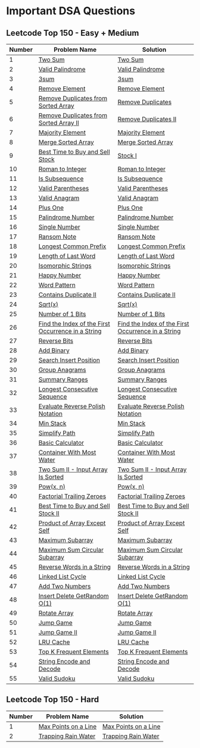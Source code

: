 # Important DSA Questions

## Leetcode Top 150 - Easy + Medium
| Number | Problem Name | Solution |
|--------------|-------------------------------|----------------------------|
| 1            | [Two Sum](https://leetcode.com/problems/two-sum/) | [Two Sum](./solutions/easy/two_sum.js) |
| 2            | [Valid Palindrome](https://leetcode.com/problems/valid-palindrome/description/) | [Valid Palindrome](./solutions/easy/valid-palindrome.js) |
| 3            | [3sum](https://leetcode.com/problems/3sum/description/) | [3sum](./solutions/3sum.js) |
| 4            | [Remove Element](https://leetcode.com/problems/remove-element/description/) | [Remove Element](./solutions/remove_element.js) |
| 5            | [Remove Duplicates from Sorted Array](https://leetcode.com/problems/remove-duplicates-from-sorted-array/description/) | [Remove Duplicates](./solutions/remove-duplicates-from-sorted-array.js) |
| 6            | [Remove Duplicates from Sorted Array II](https://leetcode.com/problems/remove-duplicates-from-sorted-array-ii/description/) | [Remove Duplicates II](./solutions/remove-duplicates-from-sorted-array-ii.js) |
| 7            | [Majority Element](https://leetcode.com/problems/majority-element/description/) | [Majority Element](./solutions/majority-element.js) |
| 8            | [Merge Sorted Array](https://leetcode.com/problems/merge-sorted-array/description/) | [Merge Sorted Array](./solutions/merge-sorted-array.js) |
| 9            | [Best Time to Buy and Sell Stock](https://leetcode.com/problems/best-time-to-buy-and-sell-stock/description/) | [Stock I](./solutions/best-time-to-buy-and-sell-stock.js) |
| 10            | [Roman to Integer](https://leetcode.com/problems/roman-to-integer/description/) | [Roman to Integer](./solutions/roman-to-integer.js) |
| 11            | [Is Subsequence](https://leetcode.com/problems/is-subsequence/description/) | [Is Subsequence](./solutions/is-subsequence.js) |
| 12            | [Valid Parentheses](https://leetcode.com/problems/valid-parentheses/description/) | [Valid Parentheses](./solutions/valid-parentheses.js) |
| 13            | [Valid Anagram](https://leetcode.com/problems/valid-anagram/description/) | [Valid Anagram](./solutions/valid-anagram.js) |
| 14            | [Plus One](https://leetcode.com/problems/plus-one/description/) | [Plus One](./solutions/plus-one.js) |
| 15            | [Palindrome Number](https://leetcode.com/problems/palindrome-number/description/) | [Palindrome Number](./solutions/palindrome-number.js) |
| 16            | [Single Number](https://leetcode.com/problems/single-number/description/) | [Single Number](./solutions/single-number.js) |
| 17            | [Ransom Note](https://leetcode.com/problems/ransom-note/description/) | [Ransom Note](./solutions/ransom-note.js) |
| 18            | [Longest Common Prefix](https://leetcode.com/problems/longest-common-prefix/description/) | [Longest Common Prefix](./solutions/longest-common-prefix.js) |
| 19            | [Length of Last Word](https://leetcode.com/problems/length-of-last-word/description/) | [Length of Last Word](./solutions/length-of-last-word.js) |
| 20            | [Isomorphic Strings](https://leetcode.com/problems/isomorphic-strings/description/) | [Isomorphic Strings](./solutions/isomorphic-strings.js) |
| 21            | [Happy Number](https://leetcode.com/problems/happy-number/description/) | [Happy Number](./solutions/happy-number.js) |
| 22            | [Word Pattern](https://leetcode.com/problems/word-pattern/description/) | [Word Pattern](./solutions/word-pattern.js) |
| 23            | [Contains Duplicate II](https://leetcode.com/problems/contains-duplicate-ii/description/) | [Contains Duplicate II](./solutions/contains-duplicate-ii.js) |
| 24            | [Sqrt(x)](https://leetcode.com/problems/sqrtx/description/) | [Sqrt(x)](./solutions/sqrtx.js) |
| 25            | [Number of 1 Bits](https://leetcode.com/problems/number-of-1-bits/description/) | [Number of 1 Bits](./solutions/number-of-1-bits.js) |
| 26            | [Find the Index of the First Occurrence in a String](https://leetcode.com/problems/find-the-index-of-the-first-occurrence-in-a-string/description/) | [Find the Index of the First Occurrence in a String](./solutions/find-the-index-of-the-first-occurrence.js) |
| 27            | [Reverse Bits](https://leetcode.com/problems/reverse-bits/description/) | [Reverse Bits](./solutions/reverse-bits.js) |
| 28            | [Add Binary](https://leetcode.com/problems/add-binary/description/) | [Add Binary](./solutions/add-binary.js) |
| 29            | [Search Insert Position](https://leetcode.com/problems/search-insert-position/description/) | [Search Insert Position](./solutions/search-insert-position.js) |
| 30            | [Group Anagrams](https://leetcode.com/problems/group-anagrams/description/) | [Group Anagrams](./solutions/group-anagrams.js) |
| 31            | [Summary Ranges](https://leetcode.com/problems/summary-ranges/description/) | [Summary Ranges](./solutions/summary-ranges.js) |
| 32            | [Longest Consecutive Sequence](https://leetcode.com/problems/longest-consecutive-sequence/description/) | [Longest Consecutive Sequence](./solutions/longest-consecutive-sequence.js) |
| 33            | [Evaluate Reverse Polish Notation](https://leetcode.com/problems/evaluate-reverse-polish-notation/description/) | [Evaluate Reverse Polish Notation](./solutions/evaluate-reverse-polish-notation.js) |
| 34            | [Min Stack](https://leetcode.com/problems/min-stack/description/) | [Min Stack](./solutions/min-stack.js) |
| 35            | [Simplify Path](https://leetcode.com/problems/simplify-path/description/) | [Simplify Path](./solutions/simplify-path.py) |
| 36            | [Basic Calculator](https://leetcode.com/problems/basic-calculator/description/) | [Basic Calculator](./solutions/basic-calculator.py) |
| 37            | [Container With Most Water](https://leetcode.com/problems/container-with-most-water/description/) | [Container With Most Water](./solutions/container-with-most-water.py) |
| 38            | [Two Sum II - Input Array Is Sorted](https://leetcode.com/problems/two-sum-ii-input-array-is-sorted/description/) | [Two Sum II - Input Array Is Sorted](./solutions/easy/two-sum-ii-input-array-is-sorted.py) |
| 39            | [Pow(x, n)](https://leetcode.com/problems/two-sum-ii-input-array-is-sorted/description/) | [Pow(x, n)](./solutions/two-sum-ii-input-array-is-sorted.py) |
| 40            | [Factorial Trailing Zeroes](https://leetcode.com/problems/factorial-trailing-zeroes/description/) | [Factorial Trailing Zeroes](./solutions/factorial-trailing-zeroes.py) |
| 41            | [Best Time to Buy and Sell Stock II](https://leetcode.com/problems/best-time-to-buy-and-sell-stock-ii/description/) | [Best Time to Buy and Sell Stock II](./solutions/best-time-to-buy-and-sell-stock-ii.js) |
| 42            | [Product of Array Except Self](https://leetcode.com/problems/product-of-array-except-self/description/) | [Product of Array Except Self](./solutions/product-of-array-except-self.js) |
| 43            | [Maximum Subarray](https://leetcode.com/problems/maximum-subarray/description/) | [Maximum Subarray](./solutions/maximum-subarray.py) |
| 44            | [Maximum Sum Circular Subarray](https://leetcode.com/problems/maximum-sum-circular-subarray/description/) | [Maximum Sum Circular Subarray](./solutions/maximum-sum-circular-subarray.js) |
| 45            | [Reverse Words in a String](https://leetcode.com/problems/reverse-words-in-a-string/description/) | [Reverse Words in a String](./solutions/reverse-words-in-a-string.py) |
| 46            | [Linked List Cycle](https://leetcode.com/problems/linked-list-cycle/description/) | [Linked List Cycle](./solutions/linked-list-cycle.js) |
| 47            | [Add Two Numbers](https://leetcode.com/problems/add-two-numbers/description/) | [Add Two Numbers](./solutions/medium/add-two-numbers.js) |
| 48            | [Insert Delete GetRandom O(1)](https://leetcode.com/problems/insert-delete-getrandom-o1/description/) | [Insert Delete GetRandom O(1)](./solutions/insert-delete-getrandom-o1.js) |
| 49            | [Rotate Array](https://leetcode.com/problems/rotate-array/description/) | [Rotate Array](./solutions/rotate-array.js) |
| 50            | [Jump Game](https://leetcode.com/problems/jump-game/description/) | [Jump Game](./solutions/jump-game.py) |
| 51            | [Jump Game II](https://leetcode.com/problems/jump-game-ii/description/) | [Jump Game II](./solutions/jump-game-ii.py) |
| 52            | [LRU Cache](https://leetcode.com/problems/lru-cache/description/) | [LRU Cache](./solutions/medium/lru-cache.py) |
| 53            | [Top K Frequent Elements](https://leetcode.com/problems/top-k-frequent-elements/description/) | [Top K Frequent Elements](./solutions/top-k-frequent-elements.js) |
| 54            | [String Encode and Decode](https://leetcode.com/problems/encode-and-decode-strings/description/) | [String Encode and Decode](./solutions/string-encode-and-decode.js) |
| 55            | [Valid Sudoku](https://leetcode.com/problems/valid-sudoku/) | [Valid Sudoku](./solutions/valid-sudoku.js) |



## Leetcode Top 150 - Hard
| Number | Problem Name | Solution |
|--------------|-------------------------------|----------------------------|
| 1            | [Max Points on a Line](https://leetcode.com/problems/max-points-on-a-line/) | [Max Points on a Line](./solutions/hard/max-points-on-a-line.py) |
| 2            | [Trapping Rain Water](https://leetcode.com/problems/trapping-rain-water/) | [Trapping Rain Water](./solutions/hard/trapping-rain-water.js) |
